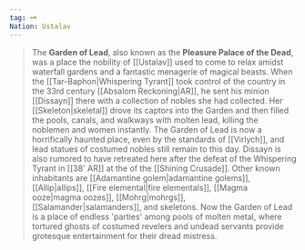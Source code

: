 ```yaml
---
tag: 🗝️
Nation: Ustalav
---
```

> The **Garden of Lead**, also known as the **Pleasure Palace of the Dead**, was a place the nobility of [[Ustalav]] used to come to relax amidst waterfall gardens and a fantastic menagerie of magical beasts. When the [[Tar-Baphon|Whispering Tyrant]] took control of the country in the 33rd century [[Absalom Reckoning|AR]], he sent his minion [[Dissayn]] there with a collection of nobles she had collected. Her [[Skeleton|skeletal]] drove its captors into the Garden and then filled the pools, canals, and walkways with molten lead, killing the noblemen and women instantly. The Garden of Lead is now a horrifically haunted place, even by the standards of [[Virlych]], and lead statues of costumed nobles still remain to this day. Dissayn is also rumored to have retreated here after the defeat of the Whispering Tyrant in [[38' AR]] at the of the [[Shining Crusade]]. Other known inhabitants are [[Adamantine golem|adamantine golems]], [[Allip|allips]], [[Fire elemental|fire elementals]], [[Magma ooze|magma oozes]], [[Mohrg|mohrgs]], [[Salamander|salamanders]], and skeletons.
> Now the Garden of Lead is a place of endless 'parties' among pools of molten metal, where tortured ghosts of costumed revelers and undead servants provide grotesque entertainment for their dread mistress.









